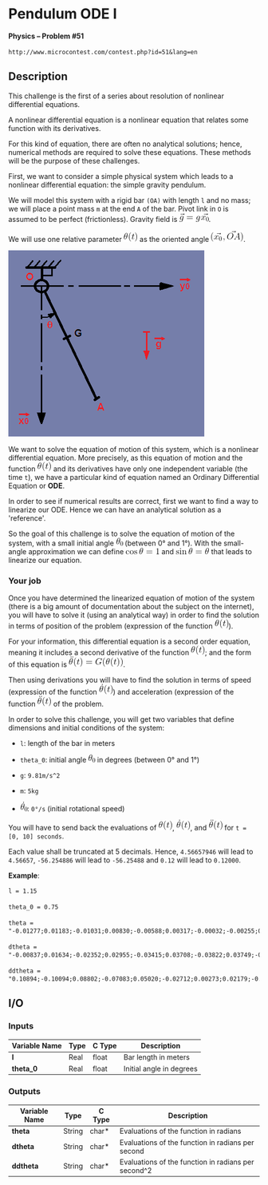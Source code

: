 # Pendulum ODE I

**Physics – Problem #51**

`http://www.microcontest.com/contest.php?id=51&lang=en`


## Description

This challenge is the first of a series about resolution of nonlinear
differential equations.

A nonlinear differential equation is a nonlinear equation that relates some
function with its derivatives.

For this kind of equation, there are often no analytical solutions; hence,
numerical methods are required to solve these equations. These methods will be
the purpose of these challenges.

First, we want to consider a simple physical system which leads to a nonlinear
differential equation: the simple gravity pendulum.

We will model this system with a rigid bar `(OA)` with length `l` and no mass;
we will place a point mass `m` at the end `A` of the bar. Pivot
link in `O` is assumed to be perfect (frictionless). Gravity field is
<img src="./extra/00.png" alt="\vec g = g\vec {x_0}">.

We will use one relative parameter <img src="./extra/01.png" alt="\theta (t)">
as the oriented angle <img src="./extra/02.png" alt="(\vec{x_0},\vec{OA})">.

<img src="./extra/03.png" alt="Image 3">

We want to solve the equation of motion of this system, which is a nonlinear
differential equation. More precisely, as this equation of motion and the
function <img src="./extra/04.png" alt="\theta (t)"> and its derivatives have
only one independent variable (the time `t`), we have a particular kind of
equation named an Ordinary Differential Equation or **ODE**.

In order to see if numerical results are correct, first we want to find a way
to linearize our ODE. Hence we can have an analytical solution as a 'reference'.

So the goal of this challenge is to solve the equation of motion of the system,
with a small initial angle <img src="./extra/05.png" alt="\theta_0"> (between 0°
and 1°). With the small-angle approximation we can define
<img src="./extra/06.png" alt="\cos\theta = 1"> and
<img src="./extra/07.png" alt="\sin\theta = \theta"> that leads to linearize our
equation.

### Your job

Once you have determined the linearized equation of motion of the system (there
is a big amount of documentation about the subject on the internet), you will
have to solve it (using an analytical way) in order to find the solution in
terms of position of the problem (expression of the function
<img src="./extra/08.png" alt="\theta(t)">).

For your information, this differential equation is a second order equation,
meaning it includes a second derivative of the function
<img src="./extra/09.png" alt="\theta(t)">; and the form of this equation is
<img src="./extra/10.png" alt="\ddot\theta(t)=G(\theta(t))">.

Then using derivations you will have to find the solution in terms of speed
(expression of the function <img src="./extra/11.png" alt="\dot\theta(t)">) and
acceleration (expression of the function
<img src="./extra/12.png" alt="\ddot\theta(t)"> of the problem.

In order to solve this challenge, you will get two variables that define
dimensions and initial conditions of the system:

- `l`: length of the bar in meters

- `theta_0`: initial angle <img src="./extra/13.png" alt="\theta_0"> in degrees
  (between 0° and 1°)

- `g`: `9.81m/s^2`

- `m`: `5kg`

- <img src="./extra/14.png" alt="\dot\theta_0">:  `0°/s`
  (initial rotational speed)

You will have to send back the evaluations of
<img src="./extra/15.png" alt="\theta(t)">,
<img src="./extra/16.png" alt="\dot\theta(t)">, and
<img src="./extra/17.png" alt="\ddot\theta(t)"> for
`t = [0, 10] seconds`.

Each value shall be truncated at 5 decimals. Hence, `4.56657946` will lead to
`4.56657`, `-56.254886` will lead to `-56.25488` and `0.12` will lead to
`0.12000`.

**Example**:

```text
l = 1.15

theta_0 = 0.75

theta = "-0.01277;0.01183;-0.01031;0.00830;-0.00588;0.00317;-0.00032;-0.00255;0.00530;-0.00779"

dtheta = "-0.00837;0.01634;-0.02352;0.02955;-0.03415;0.03708;-0.03822;0.03749;-0.03495;0.03070"

ddtheta = "0.10894;-0.10094;0.08802;-0.07083;0.05020;-0.02712;0.00273;0.02179;-0.04525;0.06652"
```

## I/O

### Inputs

| Variable Name | Type | C Type | Description              |
| ------------- | ---- | ------ | ------------------------ |
| **l**         | Real | float  | Bar length in meters     |
| **theta_0**   | Real | float  | Initial angle in degrees |

### Outputs

| Variable Name | Type   | C Type | Description                                         |
| ------------- | ------ | ------ | --------------------------------------------------- |
| **theta**     | String | char*  | Evaluations of the function in radians              |
| **dtheta**    | String | char*  | Evaluations of the function in radians per second   |
| **ddtheta**   | String | char*  | Evaluations of the function in radians per second^2 |
